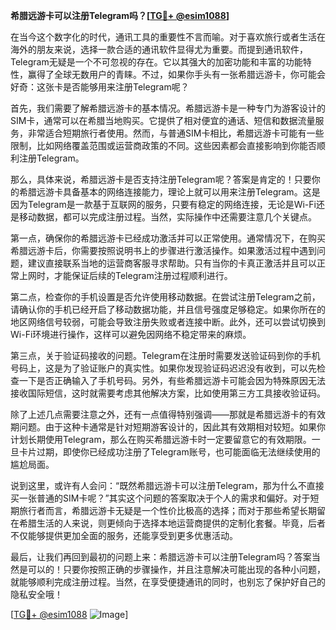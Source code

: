 **希腊远游卡可以注册Telegram吗？[[TG💪+ @esim1088](https://t.me/s/esim1088)]**

在当今这个数字化的时代，通讯工具的重要性不言而喻。对于喜欢旅行或者生活在海外的朋友来说，选择一款合适的通讯软件显得尤为重要。而提到通讯软件，Telegram无疑是一个不可忽视的存在。它以其强大的加密功能和丰富的功能特性，赢得了全球无数用户的青睐。不过，如果你手头有一张希腊远游卡，你可能会好奇：这张卡是否能够用来注册Telegram呢？

首先，我们需要了解希腊远游卡的基本情况。希腊远游卡是一种专门为游客设计的SIM卡，通常可以在希腊当地购买。它提供了相对便宜的通话、短信和数据流量服务，非常适合短期旅行者使用。然而，与普通SIM卡相比，希腊远游卡可能有一些限制，比如网络覆盖范围或运营商政策的不同。这些因素都会直接影响到你能否顺利注册Telegram。

那么，具体来说，希腊远游卡是否支持注册Telegram呢？答案是肯定的！只要你的希腊远游卡具备基本的网络连接能力，理论上就可以用来注册Telegram。这是因为Telegram是一款基于互联网的服务，只要有稳定的网络连接，无论是Wi-Fi还是移动数据，都可以完成注册过程。当然，实际操作中还需要注意几个关键点。

第一点，确保你的希腊远游卡已经成功激活并可以正常使用。通常情况下，在购买希腊远游卡后，你需要按照说明书上的步骤进行激活操作。如果激活过程中遇到问题，建议直接联系当地的运营商客服寻求帮助。只有当你的卡真正激活并且可以正常上网时，才能保证后续的Telegram注册过程顺利进行。

第二点，检查你的手机设置是否允许使用移动数据。在尝试注册Telegram之前，请确认你的手机已经开启了移动数据功能，并且信号强度足够稳定。如果你所在的地区网络信号较弱，可能会导致注册失败或者连接中断。此外，还可以尝试切换到Wi-Fi环境进行操作，这样可以避免因网络不稳定带来的麻烦。

第三点，关于验证码接收的问题。Telegram在注册时需要发送验证码到你的手机号码上，这是为了验证账户的真实性。如果你发现验证码迟迟没有收到，可以先检查一下是否正确输入了手机号码。另外，有些希腊远游卡可能会因为特殊原因无法接收国际短信，这时就需要考虑其他解决方案，比如使用第三方工具接收验证码。

除了上述几点需要注意之外，还有一点值得特别强调——那就是希腊远游卡的有效期问题。由于这种卡通常是针对短期游客设计的，因此其有效期相对较短。如果你计划长期使用Telegram，那么在购买希腊远游卡时一定要留意它的有效期限。一旦卡片过期，即使你已经成功注册了Telegram账号，也可能面临无法继续使用的尴尬局面。

说到这里，或许有人会问：“既然希腊远游卡可以注册Telegram，那为什么不直接买一张普通的SIM卡呢？”其实这个问题的答案取决于个人的需求和偏好。对于短期旅行者而言，希腊远游卡无疑是一个性价比极高的选择；而对于那些希望长期留在希腊生活的人来说，则更倾向于选择本地运营商提供的定制化套餐。毕竟，后者不仅能够提供更加全面的服务，还能享受到更多优惠活动。

最后，让我们再回到最初的问题上来：希腊远游卡可以注册Telegram吗？答案当然是可以的！只要你按照正确的步骤操作，并且注意解决可能出现的各种小问题，就能够顺利完成注册过程。当然，在享受便捷通讯的同时，也别忘了保护好自己的隐私安全哦！

[[TG💪+ @esim1088](https://t.me/s/esim1088) ![Image](https://i.postimg.cc/4NQfJmqS/Snipaste-2025-05-13-00-14-12.png)]